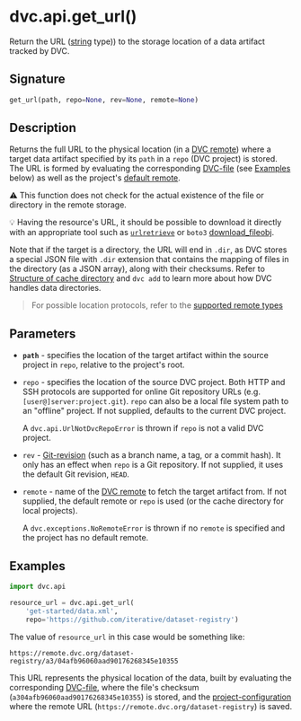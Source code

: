 # dvc.api.get_url()

Return the URL
([string](https://docs.python.org/3/library/stdtypes.html#text-sequence-type-str)
type)) to the storage location of a <abbr>data artifact</abbr> tracked by DVC.

## Signature

```py
get_url(path, repo=None, rev=None, remote=None)
```

## Description

Returns the full URL to the physical location (in a
[DVC remote](/doc/command-reference/remote)) where a target data artifact
specified by its `path` in a `repo` (<abbr>DVC project</abbr>) is stored. The
URL is formed by evaluating the corresponding
[DVC-file](/doc/user-guide/dvc-file-format) (see [Examples](#examples) below) as
well as the project's
[default remote](https://dvc.org/doc/command-reference/remote/default).

⚠️ This function does not check for the actual existence of the file or
directory in the remote storage.

💡 Having the resource's URL, it should be possible to download it directly with
an appropriate tool such as
[`urlretrieve`](https://docs.python.org/3/library/urllib.request.html#urllib.request.urlretrieve)
or `boto3`
[download_fileobj](https://boto3.amazonaws.com/v1/documentation/api/latest/reference/services/s3.html#S3.Object.download_fileobj).

Note that if the target is a directory, the URL will end in `.dir`, as DVC
stores a special JSON file with `.dir` extension that contains the mapping of
files in the directory (as a JSON array), along with their checksums. Refer to
[Structure of cache directory](/doc/user-guide/dvc-files-and-directories#structure-of-cache-directory)
and `dvc add` to learn more about how DVC handles data directories.

> For possible location protocols, refer to the
> [supported remote types](https://dvc.org/doc/command-reference/remote/add#supported-storage-types)

## Parameters

- **`path`** - specifies the location of the target artifact within the source
  project in `repo`, relative to the project's root.

- `repo` - specifies the location of the source DVC project. Both HTTP and SSH
  protocols are supported for online Git repository URLs (e.g.
  `[user@]server:project.git`). `repo` can also be a local file system path to
  an "offline" project. If not supplied, defaults to the current DVC project.

  A `dvc.api.UrlNotDvcRepoError` is thrown if `repo` is not a valid DVC project.

- `rev` -
  [Git-revision](https://git-scm.com/book/en/v2/Git-Internals-Git-References)
  (such as a branch name, a tag, or a commit hash). It only has an effect when
  `repo` is a Git repository. If not supplied, it uses the default Git revision,
  `HEAD`.

- `remote` - name of the [DVC remote](/doc/command-reference/remote) to fetch
  the target artifact from. If not supplied, the default remote or `repo` is
  used (or the cache directory for local projects).

  A `dvc.exceptions.NoRemoteError` is thrown if no `remote` is specified and the
  project has no default remote.

## Examples

```py
import dvc.api

resource_url = dvc.api.get_url(
    'get-started/data.xml',
    repo='https://github.com/iterative/dataset-registry')
```

The value of `resource_url` in this case would be something like:

`https://remote.dvc.org/dataset-registry/a3/04afb96060aad90176268345e10355`

This URL represents the physical location of the data, built by evaluating the
corresponding [DVC-file](/doc/user-guide/dvc-file-format), where the file's
checksum (`a304afb96060aad90176268345e10355`) is stored, and the
[project-configuration](https://github.com/iterative/dataset-registry/blob/master/.dvc/config)
where the remote URL (`https://remote.dvc.org/dataset-registry`) is saved.
